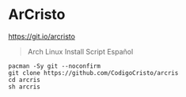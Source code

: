 # ArCristo
https://git.io/arcristo

> Arch Linux Install Script Español
```
pacman -Sy git --noconfirm
git clone https://github.com/CodigoCristo/arcris
cd arcris
sh arcris
```
